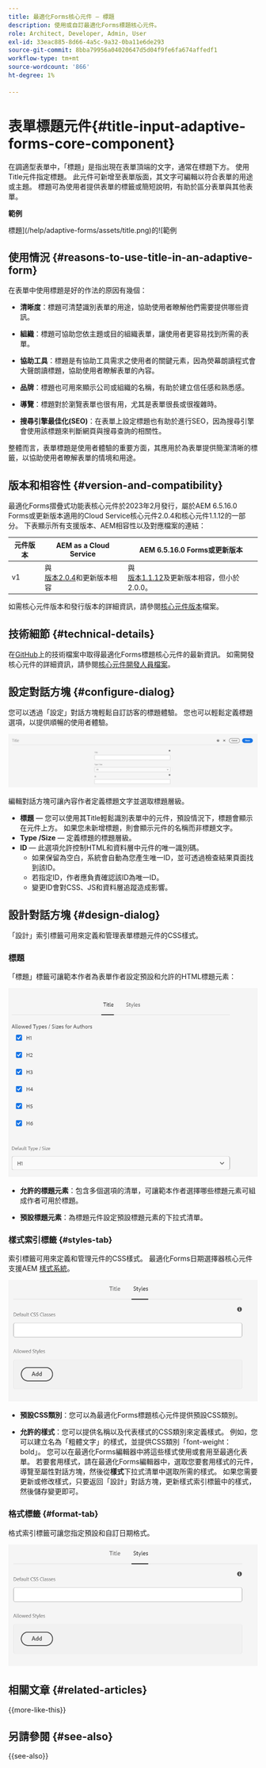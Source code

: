 ```yaml
---
title: 最適化Forms核心元件 — 標題
description: 使用或自訂最適化Forms標題核心元件。
role: Architect, Developer, Admin, User
exl-id: 33eac885-8d66-4a5c-9a32-0ba11e6de293
source-git-commit: 8bba79956a04020647d5d04f9fe6fa674affedf1
workflow-type: tm+mt
source-wordcount: '866'
ht-degree: 1%

---
```


# 表單標題元件{#title-input-adaptive-forms-core-component}

在調適型表單中，「標題」是指出現在表單頂端的文字，通常在標題下方。 使用Title元件指定標題。 此元件可新增至表單版面，其文字可編輯以符合表單的用途或主題。 標題可為使用者提供表單的標籤或簡短說明，有助於區分表單與其他表單。

**範例**

標題](/help/adaptive-forms/assets/title.png)的![範例

## 使用情況 {#reasons-to-use-title-in-an-adaptive-form}

在表單中使用標題是好的作法的原因有幾個：

- **清晰度**：標題可清楚識別表單的用途，協助使用者瞭解他們需要提供哪些資訊。

- **組織**：標題可協助您依主題或目的組織表單，讓使用者更容易找到所需的表單。

- **協助工具**：標題是有協助工具需求之使用者的關鍵元素，因為熒幕朗讀程式會大聲朗讀標題，協助使用者瞭解表單的內容。

- **品牌**：標題也可用來顯示公司或組織的名稱，有助於建立信任感和熟悉感。

- **導覽**：標題對於瀏覽表單也很有用，尤其是表單很長或很複雜時。

- **搜尋引擎最佳化(SEO)**：在表單上設定標題也有助於進行SEO，因為搜尋引擎會使用該標題來判斷網頁與搜尋查詢的相關性。

整體而言，表單標題是使用者體驗的重要方面，其應用於為表單提供簡潔清晰的標籤，以協助使用者瞭解表單的情境和用途。

## 版本和相容性 {#version-and-compatibility}

最適化Forms摺疊式功能表核心元件於2023年2月發行，屬於AEM 6.5.16.0 Forms或更新版本適用的Cloud Service核心元件2.0.4和核心元件1.1.12的一部分。 下表顯示所有支援版本、AEM相容性以及對應檔案的連結：

| 元件版本 | AEM as a Cloud Service  | AEM 6.5.16.0 Forms或更新版本 |
|---|---|---|
| v1 | 與<br>[版本2.0.4](/help/adaptive-forms/version.md)和更新版本相容 | 與<br>[版本1.1.12](/help/adaptive-forms/version.md)及更新版本相容，但小於2.0.0。 |

如需核心元件版本和發行版本的詳細資訊，請參閱[核心元件版本](/help/adaptive-forms/version.md)檔案。

<!-- ## Sample Component Output {#sample-component-output}

To experience the Accordion Component as well as see examples of its configuration options as well as HTML and JSON output, visit the [Component Library](https://adobe.com/go/aem_cmp_library_accordion). -->


## 技術細節 {#technical-details}

在[GitHub](https://github.com/adobe/aem-core-forms-components/tree/master/ui.af.apps/src/main/content/jcr_root/apps/core/fd/components/form/title/v1/title)上的技術檔案中取得最適化Forms標題核心元件的最新資訊。 如需開發核心元件的詳細資訊，請參閱[核心元件開發人員檔案](/help/developing/overview.md)。

## 設定對話方塊 {#configure-dialog}

您可以透過「設定」對話方塊輕鬆自訂訪客的標題體驗。 您也可以輕鬆定義標題選項，以提供順暢的使用者體驗。

![基本索引標籤](/help/adaptive-forms/assets/title_properties.png)

編輯對話方塊可讓內容作者定義標題文字並選取標題層級。

- **標題** — 您可以使用其Title輕鬆識別表單中的元件，預設情況下，標題會顯示在元件上方。 如果您未新增標題，則會顯示元件的名稱而非標題文字。
- **Type /Size** — 定義標題的標題層級。
- **ID** — 此選項允許控制HTML和資料層中元件的唯一識別碼。
   - 如果保留為空白，系統會自動為您產生唯一ID，並可透過檢查結果頁面找到該ID。
   - 若指定ID，作者應負責確認該ID為唯一ID。
   - 變更ID會對CSS、JS和資料層追蹤造成影響。

## 設計對話方塊 {#design-dialog}

「設計」索引標籤可用來定義和管理表單標題元件的CSS樣式。

### 標題

「標題」標籤可讓範本作者為表單作者設定預設和允許的HTML標題元素：

![設計對話方塊標題標籤](/help/adaptive-forms/assets/title_heading.png)

- **允許的標題元素**：包含多個選項的清單，可讓範本作者選擇哪些標題元素可組成作者可用於標題。

- **預設標題元素**：為標題元件設定預設標題元素的下拉式清單。

### 樣式索引標籤 {#styles-tab}

索引標籤可用來定義和管理元件的CSS樣式。 最適化Forms日期選擇器核心元件支援AEM [樣式系統](/help/get-started/authoring.md#component-styling)。

![設計對話方塊標題標籤](/help/adaptive-forms/assets/title_styles.png)

- **預設CSS類別**：您可以為最適化Forms標題核心元件提供預設CSS類別。

- **允許的樣式**：您可以提供名稱以及代表樣式的CSS類別來定義樣式。 例如，您可以建立名為「粗體文字」的樣式，並提供CSS類別「font-weight： bold」。 您可以在最適化Forms編輯器中將這些樣式使用或套用至最適化表單。 若要套用樣式，請在最適化Forms編輯器中，選取您要套用樣式的元件，導覽至屬性對話方塊，然後從&#x200B;**樣式**&#x200B;下拉式清單中選取所需的樣式。 如果您需要更新或修改樣式，只要返回「設計」對話方塊，更新樣式索引標籤中的樣式，然後儲存變更即可。

### 格式標籤 {#format-tab}

格式索引標籤可讓您指定預設和自訂日期格式。

![格式標籤](/help/adaptive-forms/assets/title_styles.png)

<!--

## Related article {#related-article}

* [Create a standalone Adaptive Form](https://experienceleague.adobe.com/docs/experience-manager-cloud-service/content/forms/adaptive-forms-authoring/authoring-adaptive-forms-core-components/create-an-adaptive-form-on-forms-cs/creating-adaptive-form-core-components.html)

-->

## 相關文章 {#related-articles}


{{more-like-this}}

## 另請參閱 {#see-also}

{{see-also}}